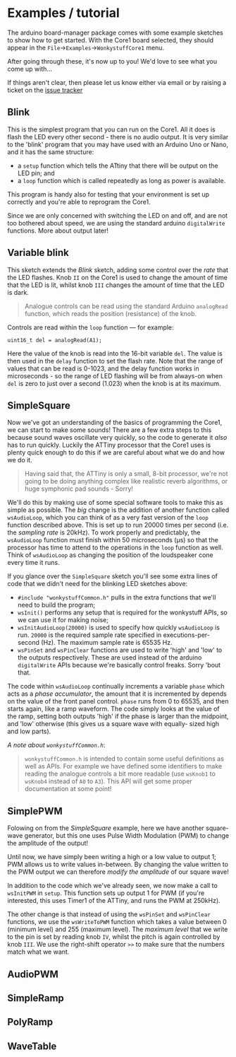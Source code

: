 # Examples / tutorial

The arduino board-manager package comes with some example
sketches to show how to get started. With the Core1 board
selected, they should appear in the
`File`->`Examples`->`WonkystuffCore1` menu.

After going through these, it's now up to you! We'd
love to see what you come up with…

If things aren't clear, then please let us know either via email
or by raising a ticket on the
[issue tracker](https://github.com/wonkystuff/wonkystuff.github.io/issues)

## Blink

This is the simplest program that you can run on the Core1. All it
does is flash the LED every other second - there is no audio output.
It is very similar to the 'blink' program that you may have used
with an Arduino Uno or Nano, and it has the same structure:

- a `setup` function which tells the ATtiny that there will be
  output on the LED pin; and
- a `loop` function which is called repeatedly as long as power
  is available.

This program is handy also for testing that your environment is
set up correctly and you're able to reprogram the Core1.

Since we are only concerned with switching the LED on and off,
and are not too bothered about speed, we are using the standard
arduino `digitalWrite` functions. More about output later!

## Variable blink

This sketch extends the _Blink_ sketch, adding some control over
the *rate* that the LED flashes. Knob `II` on the Core1 is used to
change the amount of time that the LED is lit, whilst knob `III`
changes the amount of time that the LED is dark.

> Analogue controls can be read using the standard Arduino
> `analogRead` function, which reads the position (resistance) of
> the knob.

Controls are read within the `loop` function — for example:

`uint16_t del = analogRead(A1);`

Here the value of the knob is read into the 16-bit variable `del`.
The value is then used in the `delay` function to set the flash
rate. Note that the range of values that can be read is 0-1023,
and the delay function works in microseconds - so the range of
LED flashing will be from always-on when `del` is zero to just
over a second (1.023) when the knob is at its maximum.

## SimpleSquare

Now we've got an understanding of the basics of programming
the Core1, we can start to make some sounds! There are a few
extra steps to this because sound waves oscillate very quickly,
so the code to generate it *also* has to run quickly. Luckily
the ATTiny processor that the Core1 uses is plenty quick enough
to do this if we are careful about what we do and how we do it.

> Having said that, the ATTiny is only a small, 8-bit processor,
> we're not going to be doing anything complex like realistic
> reverb algorithms, or huge symphonic pad sounds - Sorry!

We'll do this by making use of some special software tools to
make this as simple as possible. The *big* change is the addition
of another function called `wsAudioLoop`, which you can think of
as a very fast version of the `loop` function described above.
This is set up to run 20000 times per second (i.e. the
_sampling rate_ is 20kHz). To work properly and predictably,
the `wsAudioLoop` function must finish within 50 microseconds
(µs) so that the processor has time to attend to the operations
in the `loop` function as well. Think of `wsAudioLoop` as
changing the position of the loudspeaker cone every time it
runs.

If you glance over the `SimpleSquare` sketch you'll see some
extra lines of code that we didn't need for the blinking LED
sketches above:

- `#include "wonkystuffCommon.h"` pulls in the
  extra functions that we'll need to build the program;
- `wsInit()` performs any setup that is required for the
  wonkystuff APIs, so we can use it for making noise;
- `wsInitAudioLoop(20000)` is used to specify how quickly
  `wsAudioLoop` is run. `20000` is the required sample rate
  specified in executions-per-second (Hz). The maximum
  sample rate is 65535 Hz.
- `wsPinSet` and `wsPinClear` functions are used to write
  'high' and 'low' to the outputs respectively. These are
  used instead of the arduino `digitalWrite` APIs because
  we're basically control freaks. Sorry 'bout that.

The code within `wsAudioLoop` continually increments a
variable `phase` which acts as a _phase accumulator_, the
amount that it is incremented by depends on the value of
the front panel control. `phase` runs from 0 to 65535, and
then starts again, like a ramp waveform. The code simply
looks at the value of the ramp, setting both outputs
'high' if the phase is larger than the midpoint, and
'low' otherwise (this gives us a square wave with equally-
sized high and low parts).

_A note about `wonkystuffCommon.h`_:
> `wonkystuffCommon.h` is intended to contain some useful
> definitions as well as APIs. For example we have defined
> some identifiers to make reading the analogue controls a
> bit more readable (use `wsKnob1` to `wsKnob4` instead of
> `A0` to `A3`). This API will get some proper documentation
> at some point!

## SimplePWM

Folowing on from the _SimpleSquare_ example, here we have
another square-wave generator, but this one uses Pulse Width
Modulation (PWM) to change the amplitude of the output!

Until now, we have simply been writing a high or a low value
to output 1; PWM allows us to write values in-between. By
changing the value written to the PWM output we can therefore
_modify the amplitude_ of our square wave!

In addition to the code which we've already seen, we now
make a call to `wsInitPWM` in `setup`. This function
sets up output 1 for PWM (if you're interested, this uses
Timer1 of the ATTiny, and runs the PWM at 250kHz).

The other change is that instead of using the `wsPinSet`
and `wsPinClear` functions, we use the `wsWriteToPWM` function
which takes a value between 0 (minimum level) and 255 (maximum
level). The _maximum level_ that we write to the pin is
set by reading knob `IV`, whilst the pitch is again controlled
by knob `III`. We use the right-shift operator `>>` to make
sure that the numbers match what we want.

## AudioPWM

## SimpleRamp

## PolyRamp

## WaveTable

